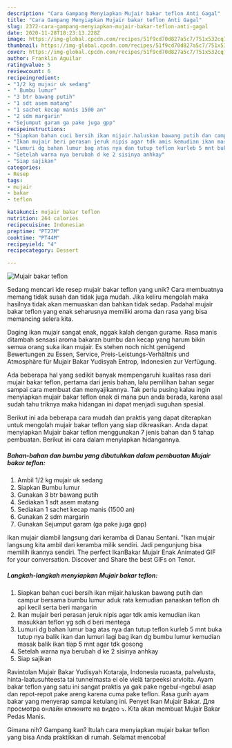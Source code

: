 ```yaml
---
description: "Cara Gampang Menyiapkan Mujair bakar teflon Anti Gagal"
title: "Cara Gampang Menyiapkan Mujair bakar teflon Anti Gagal"
slug: 2372-cara-gampang-menyiapkan-mujair-bakar-teflon-anti-gagal
date: 2020-11-28T18:23:13.228Z
image: https://img-global.cpcdn.com/recipes/51f9cd70d827a5c7/751x532cq70/mujair-bakar-teflon-foto-resep-utama.jpg
thumbnail: https://img-global.cpcdn.com/recipes/51f9cd70d827a5c7/751x532cq70/mujair-bakar-teflon-foto-resep-utama.jpg
cover: https://img-global.cpcdn.com/recipes/51f9cd70d827a5c7/751x532cq70/mujair-bakar-teflon-foto-resep-utama.jpg
author: Franklin Aguilar
ratingvalue: 5
reviewcount: 6
recipeingredient:
- "1/2 kg mujair uk sedang"
- " Bumbu lumur"
- "3 btr bawang putih"
- "1 sdt asem matang"
- "1 sachet kecap manis 1500 an"
- "2 sdm margarin"
- "Sejumput garam ga pake juga gpp"
recipeinstructions:
- "Siapkan bahan cuci bersih ikan mijair.haluskan bawang putih dan campur bersama bumbu lumur aduk rata kemudian panaskan teflon dh api kecil serta beri margarin"
- "Ikan mujair beri perasan jeruk nipis agar tdk amis kemudian ikan masukkan teflon yg sdh d beri mentega"
- "Lumuri dg bahan lumur bag atas nya dan tutup teflon kurleb 5 mnt buka tutup nya balik ikan dan lumuri lagi bag ikan dg bumbu lumur kemudian masak balik ikan tiap 5 mnt agar tdk gosong"
- "Setelah warna nya berubah d ke 2 sisinya anhkay"
- "Siap sajikan"
categories:
- Resep
tags:
- mujair
- bakar
- teflon

katakunci: mujair bakar teflon 
nutrition: 264 calories
recipecuisine: Indonesian
preptime: "PT27M"
cooktime: "PT44M"
recipeyield: "4"
recipecategory: Dessert

---
```



![Mujair bakar teflon](https://img-global.cpcdn.com/recipes/51f9cd70d827a5c7/751x532cq70/mujair-bakar-teflon-foto-resep-utama.jpg)

Sedang mencari ide resep mujair bakar teflon yang unik? Cara membuatnya memang tidak susah dan tidak juga mudah. Jika keliru mengolah maka hasilnya tidak akan memuaskan dan bahkan tidak sedap. Padahal mujair bakar teflon yang enak seharusnya memiliki aroma dan rasa yang bisa memancing selera kita.

Daging ikan mujair sangat enak, nggak kalah dengan gurame. Rasa manis ditambah sensasi aroma bakaran bumbu dan kecap yang harum bikin semua orang suka ikan mujair. Es stehen noch nicht genügend Bewertungen zu Essen, Service, Preis-Leistungs-Verhältnis und Atmosphäre für Mujair Bakar Yudisyah Entrop, Indonesien zur Verfügung.

Ada beberapa hal yang sedikit banyak mempengaruhi kualitas rasa dari mujair bakar teflon, pertama dari jenis bahan, lalu pemilihan bahan segar sampai cara membuat dan menyajikannya. Tak perlu pusing kalau ingin menyiapkan mujair bakar teflon enak di mana pun anda berada, karena asal sudah tahu triknya maka hidangan ini dapat menjadi suguhan spesial.


Berikut ini ada beberapa cara mudah dan praktis yang dapat diterapkan untuk mengolah mujair bakar teflon yang siap dikreasikan. Anda dapat menyiapkan Mujair bakar teflon menggunakan 7 jenis bahan dan 5 tahap pembuatan. Berikut ini cara dalam menyiapkan hidangannya.

<!--inarticleads1-->

##### Bahan-bahan dan bumbu yang dibutuhkan dalam pembuatan Mujair bakar teflon:

1. Ambil 1/2 kg mujair uk sedang
1. Siapkan  Bumbu lumur
1. Gunakan 3 btr bawang putih
1. Sediakan 1 sdt asem matang
1. Sediakan 1 sachet kecap manis (1500 an)
1. Gunakan 2 sdm margarin
1. Gunakan Sejumput garam (ga pake juga gpp)


Ikan mujair diambil langsung dari keramba di Danau Sentani. &#34;Ikan mujair langsung kita ambil dari keramba milik sendiri. Jadi pengunjung bisa memilih ikannya sendiri. The perfect IkanBakar Mujair Enak Animated GIF for your conversation. Discover and Share the best GIFs on Tenor. 

<!--inarticleads2-->

##### Langkah-langkah menyiapkan Mujair bakar teflon:

1. Siapkan bahan cuci bersih ikan mijair.haluskan bawang putih dan campur bersama bumbu lumur aduk rata kemudian panaskan teflon dh api kecil serta beri margarin
1. Ikan mujair beri perasan jeruk nipis agar tdk amis kemudian ikan masukkan teflon yg sdh d beri mentega
1. Lumuri dg bahan lumur bag atas nya dan tutup teflon kurleb 5 mnt buka tutup nya balik ikan dan lumuri lagi bag ikan dg bumbu lumur kemudian masak balik ikan tiap 5 mnt agar tdk gosong
1. Setelah warna nya berubah d ke 2 sisinya anhkay
1. Siap sajikan


Ravintolan Mujair Bakar Yudisyah Kotaraja, Indonesia ruoasta, palvelusta, hinta-laatusuhteesta tai tunnelmasta ei ole vielä tarpeeksi arvioita. Ayam bakar teflon yang satu ini sangat praktis ya gak pake ngebul-ngebul asap dan repot-repot pake areng karena cuma pake teflon. Rasa gurih ayam bakar yang menyerap sampai ketulang ini. Penyet Ikan Mujair Bakar. Для просмотра онлайн кликните на видео ⤵. Kita akan membuat Mujair Bakar Pedas Manis. 

Gimana nih? Gampang kan? Itulah cara menyiapkan mujair bakar teflon yang bisa Anda praktikkan di rumah. Selamat mencoba!
